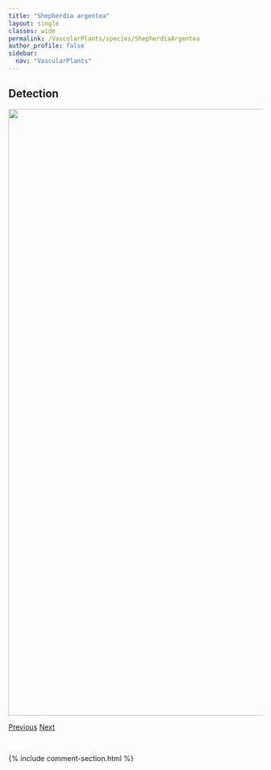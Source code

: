 ```yaml
---
title: "Shepherdia argentea"
layout: single
classes: wide
permalink: /VascularPlants/species/ShepherdiaArgentea
author_profile: false
sidebar:
  nav: "VascularPlants"
---
```


<h2>Detection</h2>

<a href="https://drive.google.com/uc?export=view&id=11oO4Y2xHru4RjKccbtu9aaUZ3vkvNbJd">
<img src="https://drive.google.com/uc?export=view&id=11oO4Y2xHru4RjKccbtu9aaUZ3vkvNbJd" height = "1200" width = "800">
</a>


<a href="/DevelopmentWebsite/VascularPlants/species/SetariaViridis" class="pagination--pager" title="Green Foxtail">Previous</a> <a href="/DevelopmentWebsite/VascularPlants/species/ShepherdiaCanadensis" class="pagination--pager" title="Canada Buffaloberry">Next</a>

<p>&nbsp;</p>

{% include comment-section.html %}
